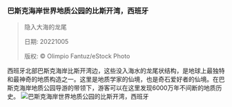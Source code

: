 ### 巴斯克海岸世界地质公园的比斯开湾，西班牙
> 隐入大海的龙尾> > 日期: 20221005> > 版权: © Olimpio Fantuz/eStock Photo
   
 西班牙北部巴斯克海岸比斯开湾边，这些没入海水的龙尾状结构，是地球上最独特和最神奇的地质构造之一。这里是地质学家的仙境，也是奇石爱好者的仙境。在巴斯克海岸地质公园导游的带领下，游客可以在这里发现6000万年不间断的地质历史。
![巴斯克海岸世界地质公园的比斯开湾，西班牙](https://s.cn.bing.net/th?id=OHR.BayofBiscay_ZH-CN6002214693_1920x1080.jpg&rf=LaDigue_1920x1080.jpg)